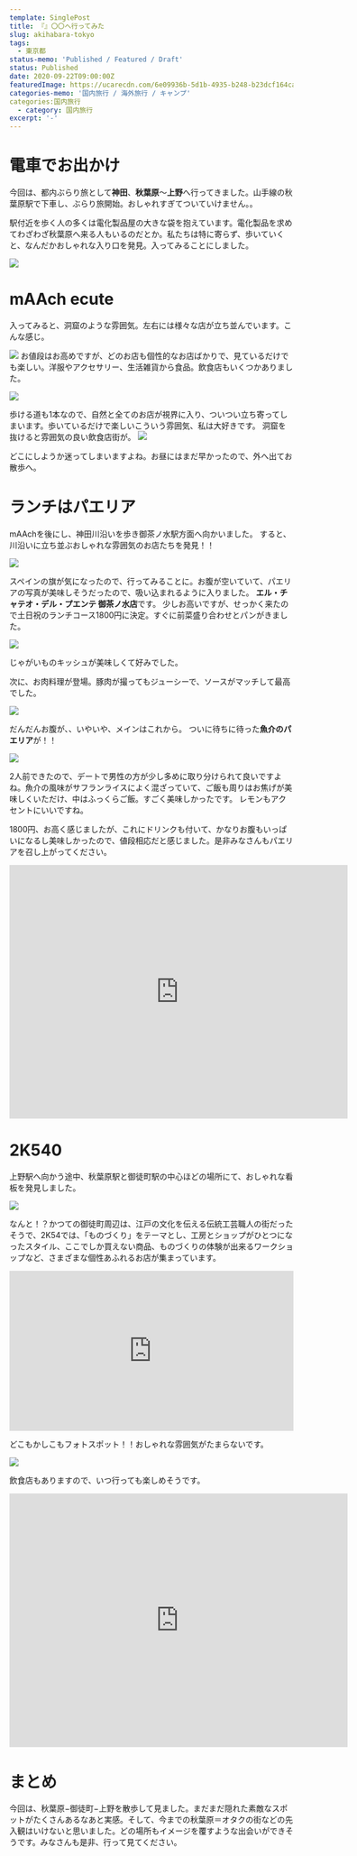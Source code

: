 ```yaml
---
template: SinglePost
title: 『』〇〇へ行ってみた
slug: akihabara-tokyo
tags:
  - 東京都
status-memo: 'Published / Featured / Draft'
status: Published
date: 2020-09-22T09:00:00Z
featuredImage: https://ucarecdn.com/6e09936b-5d1b-4935-b248-b23dcf164ca0/
categories-memo: '国内旅行 / 海外旅行 / キャンプ'
categories:国内旅行
  - category: 国内旅行
excerpt: '-'
---
```


# 電車でお出かけ
今回は、都内ぶらり旅として**神田**、**秋葉原**〜**上野**へ行ってきました。山手線の秋葉原駅で下車し、ぶらり旅開始。おしゃれすぎてついていけません。。

駅付近を歩く人の多くは電化製品屋の大きな袋を抱えています。電化製品を求めてわざわざ秋葉原へ来る人もいるのだとか。私たちは特に寄らず、歩いていくと、なんだかおしゃれな入り口を発見。入ってみることにしました。

![](https://ucarecdn.com/38dc3f85-ce5c-490b-a63c-416f22bfce76/)

# mAAch ecute
入ってみると、洞窟のような雰囲気。左右には様々な店が立ち並んでいます。こんな感じ。

![](https://ucarecdn.com/ec8322bd-a589-44d5-855e-4bc17e6275d1/)
お値段はお高めですが、どのお店も個性的なお店ばかりで、見ているだけでも楽しい。洋服やアクセサリー、生活雑貨から食品。飲食店もいくつかありました。

![](https://ucarecdn.com/bbf4ef61-9588-448c-b05d-ddf19ac99ee7/)

歩ける道も1本なので、自然と全てのお店が視界に入り、ついつい立ち寄ってしまいます。歩いているだけで楽しいこういう雰囲気、私は大好きです。
洞窟を抜けると雰囲気の良い飲食店街が。
![](https://ucarecdn.com/1b4b9b74-b15e-43f2-9d46-6eac80d88218/)

どこにしようか迷ってしまいますよね。お昼にはまだ早かったので、外へ出てお散歩へ。

# ランチはパエリア

mAAchを後にし、神田川沿いを歩き御茶ノ水駅方面へ向かいました。
すると、川沿いに立ち並ぶおしゃれな雰囲気のお店たちを発見！！

![](https://ucarecdn.com/9b689474-b4ba-4d3e-92a3-70551a884ba8/)

スペインの旗が気になったので、行ってみることに。お腹が空いていて、パエリアの写真が美味しそうだったので、吸い込まれるように入りました。
**エル・チャテオ・デル・プエンテ 御茶ノ水店**です。
少しお高いですが、せっかく来たので土日祝のランチコース1800円に決定。すぐに前菜盛り合わせとパンがきました。

![](https://ucarecdn.com/7ae6f71a-8b2f-424d-896c-fa07b5b0994d/)

じゃがいものキッシュが美味しくて好みでした。

次に、お肉料理が登場。豚肉が撮ってもジューシーで、ソースがマッチして最高でした。

![](https://ucarecdn.com/2c101507-12de-4d2f-aca0-2f2d3d0b38e5/)

だんだんお腹が、、いやいや、メインはこれから。
ついに待ちに待った**魚介のパエリア**が！！

![](https://ucarecdn.com/3a612182-353d-4112-af2c-fb34e2f28e4f/)

2人前できたので、デートで男性の方が少し多めに取り分けられて良いですよね。魚介の風味がサフランライスによく混ざっていて、ご飯も周りはお焦げが美味しくいただけ、中はふっくらご飯。すごく美味しかったです。
レモンもアクセントにいいですね。

1800円、お高く感じましたが、これにドリンクも付いて、かなりお腹もいっぱいになるし美味しかったので、値段相応だと感じました。是非みなさんもパエリアを召し上がってください。

<iframe src="https://www.google.com/maps/embed?pb=!1m18!1m12!1m3!1d12961.198901266442!2d139.7566066285989!3d35.69424123305795!2m3!1f0!2f0!3f0!3m2!1i1024!2i768!4f13.1!3m3!1m2!1s0x60188c1c8813bd89%3A0xd3d1b8d3416916a3!2z44Ko44Or44O744OB44Oj44OG44Kq44O744OH44Or44O744OX44Ko44Oz44OGIOW-oeiMtuODjuawtOW6lw!5e0!3m2!1sja!2sjp!4v1600746607030!5m2!1sja!2sjp" width="600" height="450" frameborder="0" style="border:0;" allowfullscreen="" aria-hidden="false" tabindex="0"></iframe>

# 2K540
上野駅へ向かう途中、秋葉原駅と御徒町駅の中心ほどの場所にて、おしゃれな看板を発見しました。

![](https://ucarecdn.com/de1756b1-72fd-4081-a0e2-6b7289b8879b/)

なんと！？かつての御徒町周辺は、江戸の文化を伝える伝統工芸職人の街だったそうで、2K54では、「ものづくり」をテーマとし、工房とショップがひとつになったスタイル、ここでしか買えない商品、ものづくりの体験が出来るワークショップなど、さまざまな個性あふれるお店が集まっています。


<div style="left: 0; width: 100%; height: 0; position: relative; padding-bottom: 56.25%;"><iframe src="https://www.youtube.com/embed/trXEkIvhDyY?rel=0" style="border: 0; top: 0; left: 0; width: 100%; height: 100%; position: absolute;" allowfullscreen scrolling="no" allow="encrypted-media; accelerometer; gyroscope; picture-in-picture"></iframe></div>

どこもかしこもフォトスポット！！おしゃれな雰囲気がたまらないです。

![](https://ucarecdn.com/ac1a2d22-dc6f-4684-a119-716c10f728e5/)

飲食店もありますので、いつ行っても楽しめそうです。

<iframe src="https://www.google.com/maps/embed?pb=!1m14!1m8!1m3!1d6479.741744437516!2d139.772168!3d35.7047951!3m2!1i1024!2i768!4f13.1!3m3!1m2!1s0x60188ea0b60f30af%3A0xf1c7be64d36acd23!2s2k540%20AKI-OKA%20ARTISAN!5e0!3m2!1sja!2sjp!4v1600747944313!5m2!1sja!2sjp" width="600" height="450" frameborder="0" style="border:0;" allowfullscreen="" aria-hidden="false" tabindex="0"></iframe>

# まとめ
今回は、秋葉原−御徒町−上野を散歩して見ました。まだまだ隠れた素敵なスポットがたくさんあるなあと実感。そして、今までの秋葉原＝オタクの街などの先入観はいけないと思いました。どの場所もイメージを覆すような出会いができそうです。みなさんも是非、行って見てください。



